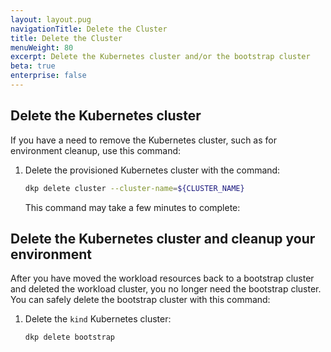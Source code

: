 ```yaml
---
layout: layout.pug
navigationTitle: Delete the Cluster
title: Delete the Cluster
menuWeight: 80
excerpt: Delete the Kubernetes cluster and/or the bootstrap cluster
beta: true
enterprise: false
---
```


## Delete the Kubernetes cluster

If you have a need to remove the Kubernetes cluster, such as for environment cleanup, use this command:

1.  Delete the provisioned Kubernetes cluster with the command:

    ```sh
    dkp delete cluster --cluster-name=${CLUSTER_NAME}
    ```

    This command may take a few minutes to complete:

## Delete the Kubernetes cluster and cleanup your environment

After you have moved the workload resources back to a bootstrap cluster and deleted the workload cluster, you no longer need the bootstrap cluster. You can safely delete the bootstrap cluster with this command:

1.  Delete the `kind` Kubernetes cluster:

    ```sh
    dkp delete bootstrap
    ```
